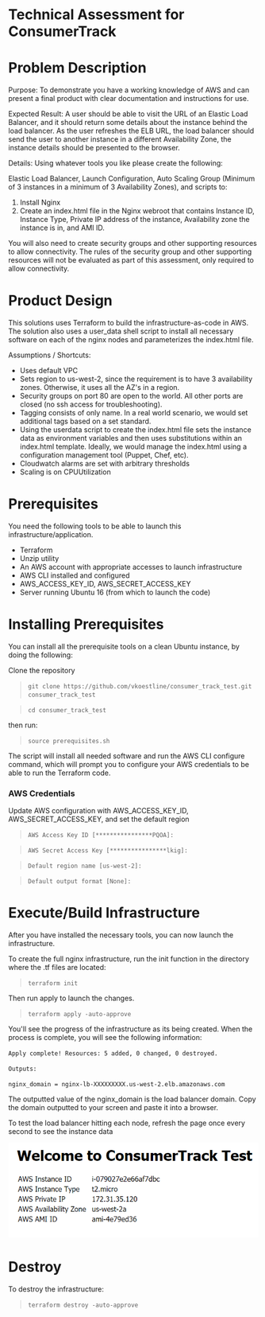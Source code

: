 # Technical Assessment for ConsumerTrack

# Problem Description

Purpose: To demonstrate you have a working knowledge of AWS and can present a final product
with clear documentation and instructions for use.

Expected Result: A user should be able to visit the URL of an Elastic Load Balancer, and it
should return some details about the instance behind the load balancer. As the user refreshes
the ELB URL, the load balancer should send the user to another instance in a different
Availability Zone, the instance details should be presented to the browser.

Details:
Using whatever tools you like please create the following:

Elastic Load Balancer, Launch Configuration, Auto Scaling Group (Minimum of 3 instances in a minimum of 3 Availability Zones), and scripts to:

1. Install Nginx
2. Create an index.html file in the Nginx webroot that contains Instance ID, Instance Type, Private IP address of the instance, Availability zone the instance is in, and AMI ID.

You will also need to create security groups and other supporting resources to allow
connectivity. The rules of the security group and other supporting resources will not be
evaluated as part of this assessment, only required to allow connectivity.

# Product Design

This solutions uses Terraform to build the infrastructure-as-code in AWS.  The solution also uses a user_data shell script to install all necessary software on each of the nginx nodes and parameterizes the index.html file.   

Assumptions / Shortcuts:
- Uses default VPC
- Sets region to us-west-2, since the requirement is to have 3 availability zones.  Otherwise, it uses all the AZ's in a region.
- Security groups on port 80 are open to the world.  All other ports are closed (no ssh access for troubleshooting).
- Tagging consists of only name.   In a real world scenario, we would set additional tags based on a set standard.
- Using the userdata script to create the index.html file sets the instance data as environment variables and then uses substitutions within an index.html template.  Ideally, we would manage the index.html using a configuration management tool (Puppet, Chef, etc).
- Cloudwatch alarms are set with arbitrary thresholds
- Scaling is on CPUUtilization

# Prerequisites

You need the following tools to be able to launch this infrastructure/application.

- Terraform
- Unzip utility
- An AWS account with appropriate accesses to launch infrastructure
- AWS CLI installed and configured
- AWS_ACCESS_KEY_ID, AWS_SECRET_ACCESS_KEY  
- Server running Ubuntu 16 (from which to launch the code)

# Installing Prerequisites 

You can install all the prerequisite tools on a clean Ubuntu instance, by doing the following:

Clone the repository

> `git clone https://github.com/vkoestline/consumer_track_test.git consumer_track_test`

> `cd consumer_track_test`

then run:

> `source prerequisites.sh`

The script will install all needed software and run the AWS CLI configure command, which will prompt you to configure your AWS credentials to be able to run the Terraform code.

### AWS Credentials

Update AWS configuration with AWS_ACCESS_KEY_ID, AWS_SECRET_ACCESS_KEY, and set the default region

> `AWS Access Key ID [****************PQOA]:` 

> `AWS Secret Access Key [****************lkig]: `

> `Default region name [us-west-2]:` 

> `Default output format [None]: `

# Execute/Build Infrastructure

After you have installed the necessary tools, you can now launch the infrastructure.

To create the full nginx infrastructure, run the init function in the directory where the .tf files are located:

> `terraform init`

Then run apply to launch the changes.  

> `terraform apply -auto-approve`

You'll see the progress of the infrastructure as its being created.  When the process is complete, you will see the following information:

`Apply complete! Resources: 5 added, 0 changed, 0 destroyed.`

`Outputs:`

`nginx_domain = nginx-lb-XXXXXXXXX.us-west-2.elb.amazonaws.com`

The outputted value of the nginx_domain is the load balancer domain.  Copy the domain outputted to your screen and paste it into a browser.  

To test the load balancer hitting each node, refresh the page once every second to see the instance data 

![alt text](https://github.com/vkoestline/consumer_track_test/blob/master/documentation/consumer_track.gif "Nginx Node")

# Destroy

To destroy the infrastructure:

> `terraform destroy -auto-approve`



